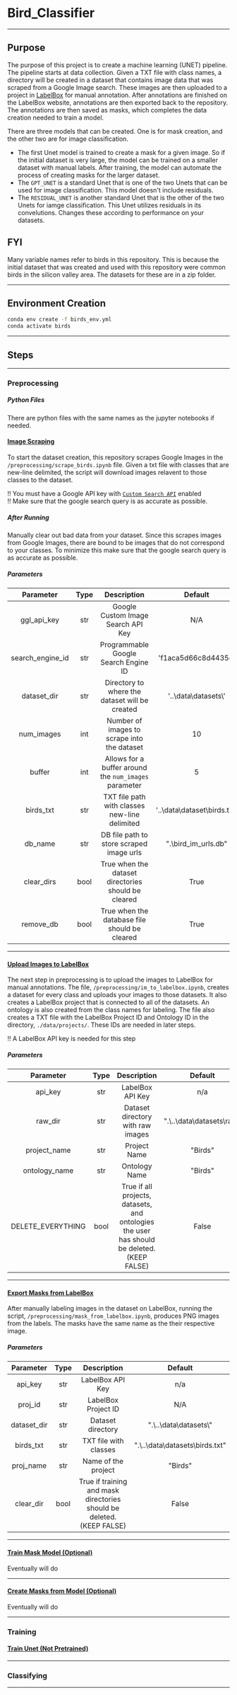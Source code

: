 # Bird_Classifier

____
## Purpose
The purpose of this project is to create a machine learning (UNET) pipeline. The pipeline starts at data collection. Given a TXT file with class names, a directory will be created in a dataset that contains image data that was scraped from a Google Image search. These images are then uploaded to a project in [LabelBox](https://labelbox.com/) for manual annotation. After annotations are finished on the LabelBox website, annotations are then exported back to the repository. The annotations are then saved as masks, which completes the data creation needed to train a model. 

There are three models that can be created. One is for mask creation, and the other two are for image classification.
- The first Unet model is trained to create a mask for a given image. So if the initial dataset is very large, the model can be trained on a smaller dataset with manual labels. After training, the model can automate the process of creating masks for the larger dataset.
- The `GPT_UNET` is a standard Unet that is one of the two Unets that can be used for image classification. This model doesn't include residuals.
- The `RESIDUAL_UNET` is another standard Unet that is the other of the two Unets for iamge classification. This Unet utilizes residuals in its convelutions. Changes these according to performance on your datasets.


## FYI
Many variable names refer to birds in this repository. This is because the initial dataset that was created and used with this repository were common birds in the silicon valley area. The datasets for these are in a zip folder.
____
## Environment Creation
```bash
conda env create -f birds_env.yml
conda activate birds
```
____
## Steps
____
### Preprocessing

##### Python Files
There are python files with the same names as the jupyter notebooks if needed.
#### [Image Scraping]('/preprocessing/scrape_birds.ipynb)
To start the dataset creation, this repository scrapes Google Images
in the `/preprocessing/scrape_birds.ipynb` file. Given a txt file with classes that are new-line delimited, the script will download images relavent to those classes to the dataset.  

!! You must have a Google API key with [`Custom Search API`](https://console.cloud.google.com/apis/api/customsearch.googleapis.com/) enabled   
!! Make sure that the google search query is as accurate as possible.  
##### After Running
Manually clear out bad data from your dataset. Since this scrapes images from Google Images, there are bound to be images that do not correspond to your classes. To minimize this make sure that the google search query is as accurate as possible.

##### Parameters
|  Parameter | Type|Description | Default |
| :------------: | :------------: |:------------: |:------------: |
| ggl_api_key  | str|Google Custom Image Search API Key | N/A|
| search_engine_id |str | Programmable Google Search Engine ID | 'f1aca5d66c8d4435c'|
| dataset_dir  | str|Directory to where the dataset will be created |'..\\data\\datasets\\'|
| num_images  | int|Number of images to scrape into the dataset | 10|
| buffer  |int| Allows for a buffer around the `num_images` parameter |5 |
| birds_txt  | str|TXT file path with classes new-line delimited | '..\\data\\dataset\\birds.txt'|
| db_name  | str|DB file path to store scraped image urls | ".\\bird_im_urls.db"|
| clear_dirs  |bool| True when the dataset directories should be cleared |True |
| remove_db  |bool| True when the database file should be cleared |True |
____
#### [Upload Images to LabelBox]('/preprocessing/im_to_labelbox.ipynb)
The next step in preprocessing is to upload the images to LabelBox for manual annotations. The file, `/preprocessing/im_to_labelbox.ipynb`, creates a dataset for every class and uploads your images to those datasets. It also creates a LabelBox project that is connected to all of the datasets. An ontology is also created from the class names for labeling. The file also creates a TXT file with the LabelBox Project ID and Ontology ID in the directory, `./data/projects/`. These IDs are needed in later steps.

!! A LabelBox API key is needed for this step
##### Parameters
|  Parameter | Type|Description | Default |
| :------------: | :------------: |:------------: |:------------: |
| api_key  | str|LabelBox API Key | n/a|
| raw_dir  | str|Dataset directory with raw images | ".\\..\\data\\datasets\\raw"|
| project_name  | str|Project Name |"Birds"|
| ontology_name  | str|Ontology Name | "Birds"|
| DELETE_EVERYTHING  | bool|True if all projects, datasets, and ontologies the user has should be deleted. (KEEP FALSE) | False |
____
#### [Export Masks from LabelBox]('/preprocessing/mask_from_labelbox.ipynb)
After manually labeling images in the dataset on LabelBox, running the script, `/preprocessing/mask_from_labelbox.ipynb`, produces PNG images from the labels. The masks have the same name as the their respective image.

##### Parameters
|  Parameter | Type|Description | Default |
| :------------: | :------------: |:------------: |:------------: |
| api_key  | str|LabelBox API Key | n/a|
| proj_id  | str| LabelBox Project ID | N/A|
| dataset_dir  | str| Dataset directory | ".\\..\\data\\datasets\\"|
| birds_txt  | str| TXT file with classes | ".\\..\\data\\datasets\\birds.txt"|
| proj_name  | str| Name of the project | "Birds"|
| clear_dir  | bool|True if training and mask directories should be deleted. (KEEP FALSE) | False |
____
#### [Train Mask Model (Optional)]()
Eventually will do
____
#### [Create Masks from Model (Optional)]()
Eventually will do
____
### Training
#### [Train Unet (Not Pretrained)](/UNET/train.ipynb)

____
### Classifying
____